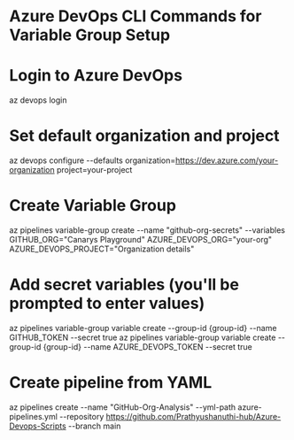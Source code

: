 # Azure DevOps CLI Commands for Variable Group Setup

# Login to Azure DevOps
az devops login

# Set default organization and project
az devops configure --defaults organization=https://dev.azure.com/your-organization project=your-project

# Create Variable Group
az pipelines variable-group create --name "github-org-secrets" --variables GITHUB_ORG="Canarys Playground" AZURE_DEVOPS_ORG="your-org" AZURE_DEVOPS_PROJECT="Organization details"

# Add secret variables (you'll be prompted to enter values)
az pipelines variable-group variable create --group-id {group-id} --name GITHUB_TOKEN --secret true
az pipelines variable-group variable create --group-id {group-id} --name AZURE_DEVOPS_TOKEN --secret true

# Create pipeline from YAML
az pipelines create --name "GitHub-Org-Analysis" --yml-path azure-pipelines.yml --repository https://github.com/Prathyushanuthi-hub/Azure-Devops-Scripts --branch main